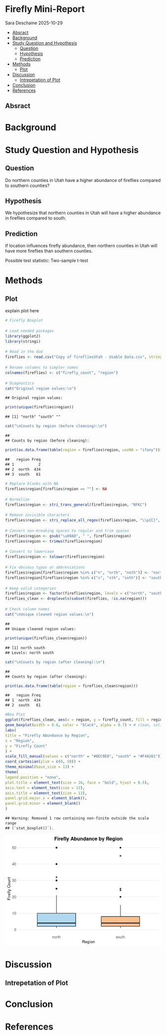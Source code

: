 Firefly Mini-Report
================
Sara Deschaine
2025-10-29

- [Absract](#absract)
- [Background](#background)
- [Study Question and Hypothesis](#study-question-and-hypothesis)
  - [Question](#question)
  - [Hypothesis](#hypothesis)
  - [Prediction](#prediction)
- [Methods](#methods)
  - [Plot](#plot)
- [Discussion](#discussion)
  - [Intrepetation of Plot](#intrepetation-of-plot)
- [Conclusion](#conclusion)
- [References](#references)

## Absract

# Background

# Study Question and Hypothesis

## Question

Do northern counties in Utah have a higher abundance of fireflies
compared to southern counties?

## Hypothesis

We hypothesize that northern counties in Utah will have a higher
abundance in fireflies compared to south.

## Prediction

If location influences firefly abundance, then northern counties in Utah
will have more fireflies than southern counties.

Possible test statistic: Two-sample t-test

# Methods

## Plot

explain plot here

``` r
# Firefly Boxplot

# Load needed packages
library(ggplot2)
library(stringi)

# Read in the dad
fireflies <- read.csv("Copy of firefliesUtah - Usable Data.csv", stringsAsFactors = FALSE)

# Rename columns to simpler names
colnames(fireflies) <- c("firefly_count", "region")

# Diagnostics
cat("Original region values:\n")
```

    ## Original region values:

``` r
print(unique(fireflies$region))
```

    ## [1] "north" "south" ""

``` r
cat("\nCounts by region (before cleaning):\n")
```

    ## 
    ## Counts by region (before cleaning):

``` r
print(as.data.frame(table(region = fireflies$region, useNA = "ifany")))
```

    ##   region Freq
    ## 1           2
    ## 2  north  434
    ## 3  south   61

``` r
# Replace blanks with NA
fireflies$region[fireflies$region == ""] <- NA

# Normalize
fireflies$region <- stri_trans_general(fireflies$region, "NFKC")

# Remove invisible characters
fireflies$region <- stri_replace_all_regex(fireflies$region, "\\p{C}", "")

# Convert non-breaking spaces to regular and trim spaces
fireflies$region <- gsub("\u00A0", " ", fireflies$region)
fireflies$region <- trimws(fireflies$region)

# Convert to lowercase
fireflies$region <- tolower(fireflies$region)

# Fix obvious typos or abbreviations
fireflies$region[fireflies$region %in% c("n", "nrth", "noth")] <- "north"
fireflies$region[fireflies$region %in% c("s", "sth", "soth")] <- "south"

# Keep valid categories
fireflies$region <- factor(fireflies$region, levels = c("north", "south"))
fireflies_clean <- droplevels(subset(fireflies, !is.na(region)))

# Check column names
cat("\nUnique cleaned region values:\n")
```

    ## 
    ## Unique cleaned region values:

``` r
print(unique(fireflies_clean$region))
```

    ## [1] north south
    ## Levels: north south

``` r
cat("\nCounts by region (after cleaning):\n")
```

    ## 
    ## Counts by region (after cleaning):

``` r
print(as.data.frame(table(region = fireflies_clean$region)))
```

    ##   region Freq
    ## 1  north  434
    ## 2  south   61

``` r
#Box Plot
ggplot(fireflies_clean, aes(x = region, y = firefly_count, fill = region)) +
geom_boxplot(width = 0.6, color = "black", alpha = 0.7) + # clean, solid boxes
labs(
title = "Firefly Abundance by Region",
x = "Region",
y = "Firefly Count"
) +
scale_fill_manual(values = c("north" = "#8EC9E8", "south" = "#F4A261")) + # subtle professional palette
coord_cartesian(ylim = c(0, 50)) +
theme_minimal(base_size = 13) +
theme(
legend.position = "none",
plot.title = element_text(size = 16, face = "bold", hjust = 0.5),
axis.text = element_text(size = 12),
axis.title = element_text(size = 13),
panel.grid.major.x = element_blank(),
panel.grid.minor = element_blank()
)
```

    ## Warning: Removed 1 row containing non-finite outside the scale range
    ## (`stat_boxplot()`).

![](Firefly-Mini-Report_files/figure-gfm/unnamed-chunk-1-1.png)<!-- -->

# Discussion

## Intrepetation of Plot

# Conclusion

# References
